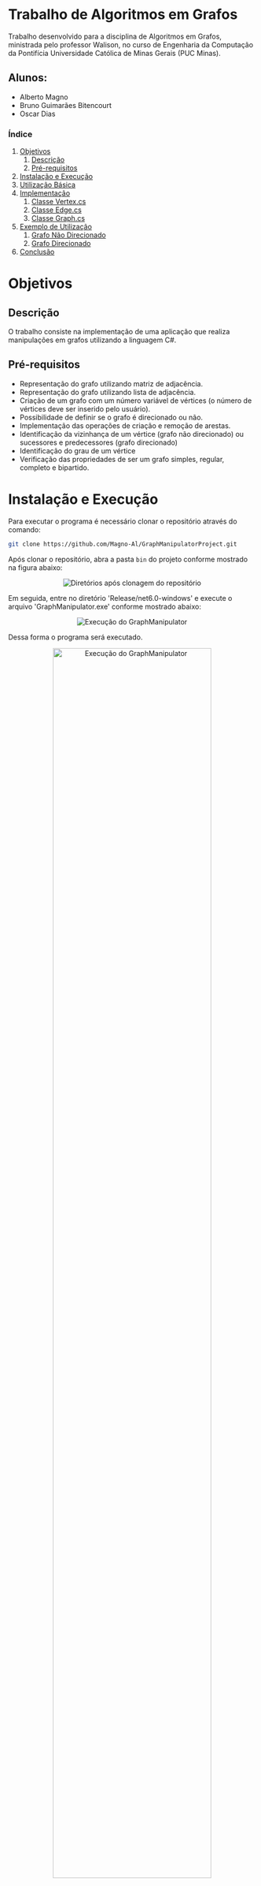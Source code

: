 # Trabalho de Algoritmos em Grafos

Trabalho desenvolvido para a disciplina de Algoritmos em Grafos, ministrada pelo professor Walison, no curso de Engenharia da Computação da Pontifícia Universidade Católica de Minas Gerais (PUC Minas).

## Alunos:
 - Alberto Magno
 - Bruno Guimarães Bitencourt
 - Oscar Dias 


### Índice

1. [Objetivos](#objetivos)
	1. [Descrição](#descricao)
	1. [Pré-requisitos](#pre-requisitos)
1. [Instalação e Execução](#instalacao-e-execucao)
1. [Utilização Básica](#utilizacao-basica)
1. [Implementação](#implementacao)
	1. [Classe Vertex.cs](#classe-vertex)
	1. [Classe Edge.cs](#classe-edge)
	1. [Classe Graph.cs](#classe-graph) 
1. [Exemplo de Utilização](#exemplo-de-utilizacao)
	1. [Grafo Não Direcionado](#exemplo-grafo-direcionado) 
	1. [Grafo Direcionado](#exemplo-grafo-direcionado)
1. [Conclusão](#conclusao)



# Objetivos
<a name="#objetivos"></a>

## Descrição
<a name="#descricao"></a>
O trabalho consiste na implementação de uma aplicação que realiza manipulações em grafos utilizando a linguagem C#.

## Pré-requisitos
<a name="#pre-requisitos"></a>
- Representação do grafo utilizando matriz de adjacência.
- Representação do grafo utilizando lista de adjacência.
- Criação de um grafo com um número variável de vértices (o número de vértices deve ser inserido pelo usuário).
- Possibilidade de definir se o grafo é direcionado ou não.
- Implementação das operações de criação e remoção de arestas.
- Identificação da vizinhança de um vértice (grafo não direcionado) ou sucessores e predecessores (grafo direcionado)
- Identificação do grau de um vértice
- Verificação das propriedades de ser um grafo simples, regular, completo e bipartido.

# Instalação e Execução
<a name="#instalacao-e-execucao"></a>
Para executar o programa é necessário clonar o repositório através do comando:
```bash
git clone https://github.com/Magno-Al/GraphManipulatorProject.git
```

Após clonar o repositório, abra a pasta `bin` do projeto conforme mostrado na figura abaixo:

<p align="center">
  <img src="./imagens/passo1.png" alt="Diretórios após clonagem do repositório">
</p>

Em seguida, entre no diretório 'Release/net6.0-windows' e execute o arquivo 'GraphManipulator.exe' conforme mostrado abaixo:

<p align="center">
  <img src="./imagens/passo2.png" alt="Execução do GraphManipulator">
</p>

Dessa forma o programa será executado.
 <p align="center">
  <img src="./imagens/passo3.png" alt="Execução do GraphManipulator" width="80%">
</p>

# Utilização Básica
<a name="#utilizacao-basica"></a>

O primeiro passo para utilização do sistema é selecionar a opção se deseja criar um grafo direcionado ou não (quadro em vermelho). E apartir disso clicar no botão "Start" (quadro em amarelo).
 <p align="center">
  <img src="./imagens/util-01.png" alt="Execução do GraphManipulator" width="80%">
</p>

A partir disso, o sistema irá habilitar a opção de inserir o número de vértices, conforme mostrado abaixo:
 <p align="center">
  <img src="./imagens/util-02.png" alt="Execução do GraphManipulator" width="80%">
</p>

Após gerar o grafo, sistema habilitará as opções de Adicionar ou Remover Areastas, além de habilitar os combos na área de Gerenciar Arestas. Além disso, é possível a visualização do grafo clicando no botão **Lista de Adjacência** ou **Matriz de Adjacência**
 <p align="center">
  <img src="./imagens/util-03.png" alt="Execução do GraphManipulator" width="80%">
 </p>

Na parte inferior da tela, é possível a partir de um seletor verifar as informações de grau do vértice e vizinhança do vértice. No caso de um grafo direcionado, os parâmetros grau do vértice de entrada, grau do vérice de saída, predecessores e sucessores irão aparecer. Além disso, informações se o grafo é simples, regular completo e bipartido.
<p align="center">
  <img src="./imagens/util-04.png" alt="Execução do GraphManipulator" width="80%">
</p>

# Implementação
<a name="#implementacao"></a>
A principal classe do projeto é a classe 'Graph.cs', que é responsável por manipular o grafo. Ela é baseada na implementação de outras duas classes: 'Vertex' e 'Edges'.

## Classe `Vertex`
<a name="#classe-vertex"></a>
A classe Vetex é responsável por representar um vértice do grafo. Ela possui os seguintes atributos:
```csharp
// Atributos da Classe Vertex
public string Name { get; set; } // Nome do vértice
public bool? ColorMark { get; set; } // Marcação de cor
```


## Classe 'Edge'
<a name="#classe-edge"></a>
A classe Edge é responsável por representar uma aresta do grafo. Ela possui os seguintes atributos:
```csharp
// Atributos da Classe Edge
public string Name { get; set; } // Nome da aresta
public Vertex Predecessor { get; set; } // Vértice de origem
public Vertex Successor { get; set; } // Vértice de destino
```


### Classe `Graph`
<a name="#classe-graph"></a>
A classe Graph é responsável por manipular o grafo. Ela possui os seguintes atributos:
```csharp
public bool IsDirectGraph { get; set; }// Indica se o grafo é direcionado ou não
private List<Vertex> Vertices { get; set; }// Lista de vértices do grafo
private List<Edge> Edges { get; set; }// Lista de arestas do grafo
public Dictionary<string, List<string>> AdjacencyList { get; private set; } // Lista de adjacência que mapeia cada vértice para seus vértices adjacentes
public int[,] AdjacencyMatrix { get; private set; }// Matriz de adjacência que representa as conexões entre os vértices
```

# Exemplo de Utilização
<a name="#exemplo-de-utilizacao"></a>
A seguir, serão apresentados exemplos de utilização do sistema considerando os casos de um grafo não direcionado e direcionado.

## Grafo Não Direcionado
<a name="#exemplo-grafo-nao-direcionado"></a>
Para exemplificar o uso do sistema, será criado um grafo não direcionado mostrado na figura abaixo:
<p align="center">
  <img src="./imagens/ex01.png" alt="Grafo Não Direcionado">
</p>

A figura abaixo mostra a visualização do grafo através de uma lista de adjacência.
<p align="center">
  <img src="./imagens/ex02.png" alt="Grafo Não Direcionado">
</p>

>[!IMPORTANT]
>
> Para visualização da lista de adjacência na tabela é preciso se orientar pelas colunas. No exemplo o vértice A tem uma lista de adjacência cujos elementos são B, D e E.

A figura abaixo mostra a visualização do grafo através de uma matriz de adjacência.
<p align="center">
  <img src="./imagens/ex03.png" alt="Grafo Direcionado">
</p>


## Grafo Direcionado
<a name="#exemplo-grafo-direcionado"></a>
Para exemplificar o uso do sistema, será criado um grafo direcionado mostrado na figura abaixo:
<p align="center">
  <img src="./imagens/ex04.png" alt="Grafo Direcionado">
</p>

A figura abaixo mostra a visualização do grafo através de uma lista de adjacência.
<p align="center">
  <img src="./imagens/ex05.png" alt="Grafo Direcionado">
</p>

A figura abaixo mostra a visualização do grafo através de uma matriz de adjacência.
<p align="center">
  <img src="./imagens/ex06.png" alt="Grafo Direcionado">
</p>

#Conclusão
<a name="#conclusao"></a>
O trabalho foi desenvolvido com sucesso, atendendo aos requisitos propostos. O sistema é capaz de manipular grafos direcionados e não direcionados, além de realizar operações como adicionar e remover arestas, verificar a vizinhança de um vértice, o grau de um vértice e as propriedades de ser um grafo simples, regular, completo e bipartido. O sistema foi desenvolvido em C# e utiliza a interface gráfica do Windows Forms.





